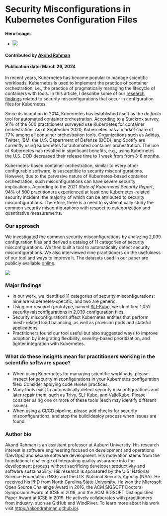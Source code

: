 # Security Misconfigurations in Kubernetes Configuration Files

**Hero Image:**

 - <img src='../../images/Blog_2312_SecurityB.png' />

#### Contributed by [Akond Rahman](https://github.com/akondrahman)

#### Publication date: March 26, 2024

In recent years, Kubernetes has become popular to manage scientific workloads. Kubernetes is used to implement the practice of container orchestration, i.e., the practice of pragmatically managing the lifecycle of containers with tools. In this article, I describe some of our [research findings](https://dl.acm.org/doi/10.1145/3579639) related to security misconfigurations that occur in configuration files for Kubernetes. 

Since its inception in 2014, Kubernetes has established itself as the *de facto* tool for automated container orchestration. According to a Stackrox survey, 91% of the 500 practitioners surveyed use Kubernetes for container orchestration. As of September 2020, Kubernetes has a market share of 77% among all container orchestration tools. Organizations such as Adidas, Twitter, IBM, the U.S. Department of Defense (DOD), and Spotify are currently using Kubernetes for automated container orchestration. The use of Kubernetes has resulted in significant benefits, e.g., using Kubernetes the U.S. DOD decreased their release time to 1 week from from 3-8 months.

Kubernetes-based container orchestration, similar to every other configurable software, is susceptible to security misconfigurations. However, due to the pervasive nature of Kubernetes-based container orchestration, such misconfigurations can have severe security implications. According to the 2021 *State of Kubernetes Security Report*, 94% of 500 practitioners experienced at least one Kubernetes-related security incident, the majority of which can be attributed to security misconfigurations. Therefore, there is a need to systematically study the common security misconfigurations with respect to categorization and quantitative measurements.

### Our approach

We investigated the common security misconfigurations by analyzing 2,039 configuration files and derived a catalog of 11 categories of security misconfigurations. We then built a tool to automatically detect security misconfigurations. We also interviewed nine practitioners on the usefulness of our tool and ways to improve it. The datasets used in our paper are publicly available [online](https://figshare.com/s/bced7c8353853a983cd7).

<img src='../../images/k8s-misconfigs.png' />

### Major findings

- In our work, we identified 11 categories of security misconfigurations: nine are Kubernetes-specific, and two are generic.
- Using our research prototype, named [SLI-Kube](https://hub.docker.com/repository/docker/akondrahman/sli-kube/general), we identified 1,051 security misconfigurations in 2,039 configuration files.  
- Security misconfigurations affect Kubernetes entities that perform mesh-related load balancing, as well as provision pods and stateful applications.
- Practitioners found our tool useful but also suggested ways to improve adoption by integrating flexibility, severity-based prioritization, and tighter integration with Kubernetes.

### What do these insights mean for practitioners working in the scientific software space?

- When using Kubernetes for managing scientific workloads, please inspect for security misconfigurations in your Kubernetes configuration files. Consider applying code review practices.
- Many tools exist to automatically detect security misconfigurations and later repair them, such as [Trivy](https://trivy.dev/), [SLI-Kube](https://hub.docker.com/repository/docker/akondrahman/sli-kube/general), and [ValidKube](https://validkube.com/). Please consider using one or more of these tools (each may identify different issues).
- When using a CI/CD pipeline, please add checks for security misconfigurations, and stop the build/deploy process when issues are found.  

### Author bio

Akond Rahman is an assistant professor at Auburn University. His research interest is software engineering focused on development and operations (DevOps) and secure software development. His motivation stems from the foundational challenge of integrating quality assurance into the development process without sacrificing developer productivity and software sustainability. His research is sponsored by the U.S. National Science Foundation (NSF) and the U.S. National Security Agency (NSA). He received his PhD from North Carolina State University. He won the Microsoft Open Source Challenge Award in 2016, the ACM SIGSOFT Doctoral Symposium Award at ICSE in 2018, and the ACM SIGSOFT Distinguished Paper Award at ICSE in 2019. He actively collaborates with practitioners from industry, such as GitHub and WindRiver. To learn more about his work visit https://akondrahman.github.io/.

<!---
Publish: yes
Topics: configuration and builds, development tools
Track: experience
--->
